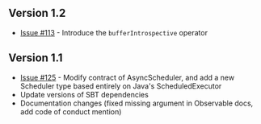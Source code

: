## Version 1.2

- [Issue #113](https://github.com/monixio/monix/issues/113) - Introduce the `bufferIntrospective`
  operator

## Version 1.1

- [Issue #125](https://github.com/monixio/monix/issues/125) - Modify contract of AsyncScheduler, 
  and add a new Scheduler type based entirely on Java's ScheduledExecutor
- Update versions of SBT dependencies
- Documentation changes (fixed missing argument in Observable docs, add code of conduct mention)
